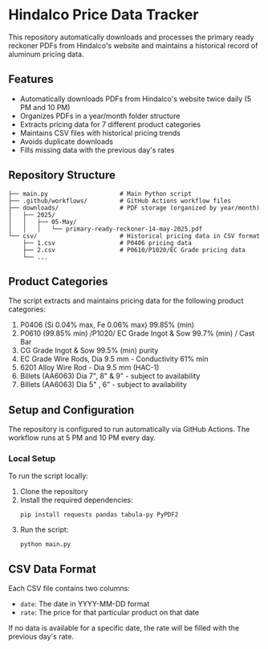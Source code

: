 # Hindalco Price Data Tracker

This repository automatically downloads and processes the primary ready reckoner PDFs from Hindalco's website and maintains a historical record of aluminum pricing data.

## Features

- Automatically downloads PDFs from Hindalco's website twice daily (5 PM and 10 PM)
- Organizes PDFs in a year/month folder structure
- Extracts pricing data for 7 different product categories
- Maintains CSV files with historical pricing trends
- Avoids duplicate downloads
- Fills missing data with the previous day's rates

## Repository Structure

```
├── main.py                    # Main Python script
├── .github/workflows/         # GitHub Actions workflow files
├── downloads/                 # PDF storage (organized by year/month)
│   ├── 2025/
│   │   ├── 05-May/
│   │   │   └── primary-ready-reckoner-14-may-2025.pdf
└── csv/                       # Historical pricing data in CSV format
    ├── 1.csv                  # P0406 pricing data
    ├── 2.csv                  # P0610/P1020/EC Grade pricing data
    └── ...
```

## Product Categories

The script extracts and maintains pricing data for the following product categories:

1. P0406 (Si 0.04% max, Fe 0.06% max) 99.85% (min)
2. P0610 (99.85% min) /P1020/ EC Grade Ingot & Sow 99.7% (min) / Cast Bar
3. CG Grade Ingot & Sow 99.5% (min) purity
4. EC Grade Wire Rods, Dia 9.5 mm - Conductivity 61% min
5. 6201 Alloy Wire Rod - Dia 9.5 mm (HAC-1)
6. Billets (AA6063) Dia 7", 8" & 9" - subject to availability
7. Billets (AA6063) Dia 5" , 6" - subject to availability

## Setup and Configuration

The repository is configured to run automatically via GitHub Actions. The workflow runs at 5 PM and 10 PM every day.

### Local Setup

To run the script locally:

1. Clone the repository
2. Install the required dependencies:
   ```
   pip install requests pandas tabula-py PyPDF2
   ```
3. Run the script:
   ```
   python main.py
   ```

## CSV Data Format

Each CSV file contains two columns:
- `date`: The date in YYYY-MM-DD format
- `rate`: The price for that particular product on that date

If no data is available for a specific date, the rate will be filled with the previous day's rate.
